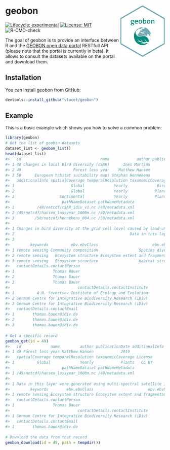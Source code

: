 
<!-- README.md is generated from README.Rmd. Please edit that file -->

# geobon <img src="inst/images/sticker.png" align="right" width=140/>

<!-- badges: start -->

[![Lifecycle:
experimental](https://img.shields.io/badge/lifecycle-experimental-orange.svg)](https://www.tidyverse.org/lifecycle/#experimental)
[![License:
MIT](https://img.shields.io/badge/License-MIT-yellow.svg)](https://opensource.org/licenses/MIT)
![R-CMD-check](https://github.com/VLucet/geobon/workflows/R-CMD-check/badge.svg)
<!-- badges: end -->

The goal of geobon is to provide an interface between R and the [GEOBON
open data portal](https://portal.geobon.org/index%3E) RESTfull API
(please note that the portal is currently in beta). It allows to consult
the datasets available on the portal and download them.

## Installation

You can install geobon from GitHub:

``` r
devtools::install_github("vlucet/geobon")
```

## Example

This is a basic example which shows you how to solve a common problem:

``` r
library(geobon)
# Get the list of geobin datasets
dataset_list <- geobon_list()
head(dataset_list)
#>   id                                   name            author publicationDate
#> 1 48 Changes in local bird diversity (cSAR)      Ines Martins            2018
#> 2 49                       Forest loss year    Matthew Hansen            2019
#> 3 50      European habitat suitability maps Stephan Hennekens            2020
#>   additionalInfo spatialCoverage temporalResolution taxonomicCoverage License
#> 1                         Global             Yearly             Birds   CC BY
#> 2                         Global             Yearly            Plants   CC BY
#> 3                    Continental             Yearly            Plants   CC BY
#>                       pathNameDataset pathNameMetadata
#> 1          /48/netcdf/cSAR_idiv_v1.nc /48/metadata.xml
#> 2 /49/netcdf/hansen_lossyear_1000m.nc /49/metadata.xml
#> 3         /50/netcdf/hennekens_004.nc /50/metadata.xml
#>                                                                                                                                                                                                                                                                                                                                                                                                                abstract
#> 1 Changes in bird diversity at the grid cell level caused by land-use, estimated by the cSAR model (Martins &amp;amp; Pereira, 2017). It reports changes in species number (percentage and absolute), relative to 1900, for all bird species, forest bird species, and non-forest bird species in each cell. Uses the LUH 2.0 projections for land-use, and the PREDICTS coefficients for bird affinities to land-uses.
#> 2                                                   Data in this layer were generated using multi-spectral satellite imagery from the Landsat 7 thematic mapper plus (ETM+) sensor. The clear surface observations from over 600,000 images were analysed using Google Earth Engine, a cloud platform for earth observation and data analysis, to determine per pixel tree cover using a supervised learning algorithm.
#> 3                                                                                                                                                                                                                                                                                                                                                                             Changes in habitat suitability in europe.
#>         keywords          ebv.ebvClass                        ebv.ebvName
#> 1 remote sensing Community composition                  Species diversity
#> 2 remote sensing   Ecosystem structure Ecosystem extent and fragmentation
#> 3 remote sensing   Ecosystem structure                  Habitat structure
#>   contactDetails.contactPerson
#> 1                 Thomas Bauer
#> 2                 Thomas Bauer
#> 3                 Thomas Bauer
#>                              contactDetails.contactInstitute
#> 1          A.N. Severtsov Institute of Ecology and Evolution
#> 2 German Centre for Integrative Biodiversity Research (iDiv)
#> 3 German Centre for Integrative Biodiversity Research (iDiv)
#>   contactDetails.contactEmail
#> 1        thomas.bauer@idiv.de
#> 2        thomas.bauer@idiv.de
#> 3        thomas.bauer@idiv.de

# Get a specific record
geobon_get(id = 49)
#>   id             name         author publicationDate additionalInfo
#> 1 49 Forest loss year Matthew Hansen            2019               
#>   spatialCoverage temporalResolution taxonomicCoverage License
#> 1          Global             Yearly            Plants   CC BY
#>                       pathNameDataset pathNameMetadata
#> 1 /49/netcdf/hansen_lossyear_1000m.nc /49/metadata.xml
#>                                                                                                                                                                                                                                                                                                                                                              abstract
#> 1 Data in this layer were generated using multi-spectral satellite imagery from the Landsat 7 thematic mapper plus (ETM+) sensor. The clear surface observations from over 600,000 images were analysed using Google Earth Engine, a cloud platform for earth observation and data analysis, to determine per pixel tree cover using a supervised learning algorithm.
#>         keywords        ebv.ebvClass                        ebv.ebvName
#> 1 remote sensing Ecosystem structure Ecosystem extent and fragmentation
#>   contactDetails.contactPerson
#> 1                 Thomas Bauer
#>                              contactDetails.contactInstitute
#> 1 German Centre for Integrative Biodiversity Research (iDiv)
#>   contactDetails.contactEmail
#> 1        thomas.bauer@idiv.de

# Download the data from that record
geobon_download(id = 49, path = tempdir())
```
